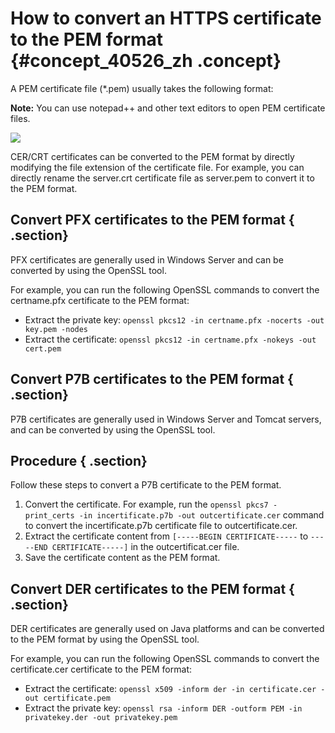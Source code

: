 # How to convert an HTTPS certificate to the PEM format {#concept_40526_zh .concept}

A PEM certificate file \(\*.pem\) usually takes the following format:

**Note:** You can use notepad++ and other text editors to open PEM certificate files.

![](http://static-aliyun-doc.oss-cn-hangzhou.aliyuncs.com/assets/img/79639/154693060535286_en-US.png)

CER/CRT certificates can be converted to the PEM format by directly modifying the file extension of the certificate file. For example, you can directly rename the server.crt certificate file as server.pem to convert it to the PEM format.

## Convert PFX certificates to the PEM format { .section}

PFX certificates are generally used in Windows Server and can be converted by using the OpenSSL tool.

For example, you can run the following OpenSSL commands to convert the certname.pfx certificate to the PEM format:

-   Extract the private key: `openssl pkcs12 -in certname.pfx -nocerts -out key.pem -nodes` 
-   Extract the certificate: `openssl pkcs12 -in certname.pfx -nokeys -out cert.pem` 

## Convert P7B certificates to the PEM format { .section}

P7B certificates are generally used in Windows Server and Tomcat servers, and can be converted by using the OpenSSL tool.

## Procedure { .section}

Follow these steps to convert a P7B certificate to the PEM format.

1.  Convert the certificate. For example, run the `openssl pkcs7 -print_certs -in incertificate.p7b -out outcertificate.cer` command to convert the incertificate.p7b certificate file to outcertificate.cer.
2.  Extract the certificate content from `[-----BEGIN CERTIFICATE-----` to `-----END CERTIFICATE-----]` in the outcertificat.cer file.
3.  Save the certificate content as the PEM format.

## Convert DER certificates to the PEM format { .section}

DER certificates are generally used on Java platforms and can be converted to the PEM format by using the OpenSSL tool.

For example, you can run the following OpenSSL commands to convert the certificate.cer certificate to the PEM format:

-   Extract the certificate: `openssl x509 -inform der -in certificate.cer -out certificate.pem` 
-   Extract the private key: `openssl rsa -inform DER -outform PEM -in privatekey.der -out privatekey.pem` 

